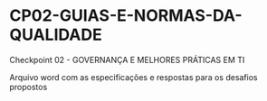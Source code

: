 # CP02-GUIAS-E-NORMAS-DA-QUALIDADE

Checkpoint 02 - GOVERNANÇA E MELHORES PRÁTICAS EM TI

Arquivo word com as especificações e respostas para os desafios propostos